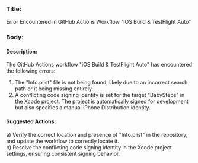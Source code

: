 ### Title:
Error Encountered in GitHub Actions Workflow "iOS Build & TestFlight Auto"

### Body:
#### Description:
The GitHub Actions workflow "iOS Build & TestFlight Auto" has encountered the following errors:

1. The "Info.plist" file is not being found, likely due to an incorrect search path or it being missing entirely.
2. A conflicting code signing identity is set for the target "BabySteps" in the Xcode project. The project is automatically signed for development but also specifies a manual iPhone Distribution identity.

#### Suggested Actions:
a) Verify the correct location and presence of "Info.plist" in the repository, and update the workflow to correctly locate it.  
b) Resolve the conflicting code signing identity in the Xcode project settings, ensuring consistent signing behavior.